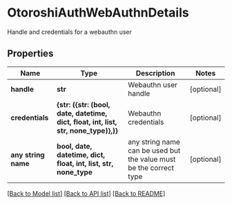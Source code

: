 # OtoroshiAuthWebAuthnDetails

Handle and credentials for a webauthn user

## Properties
Name | Type | Description | Notes
------------ | ------------- | ------------- | -------------
**handle** | **str** | Webauthn user handle | [optional] 
**credentials** | **{str: ({str: (bool, date, datetime, dict, float, int, list, str, none_type)},)}** | Webauthn credentials | [optional] 
**any string name** | **bool, date, datetime, dict, float, int, list, str, none_type** | any string name can be used but the value must be the correct type | [optional]

[[Back to Model list]](../README.md#documentation-for-models) [[Back to API list]](../README.md#documentation-for-api-endpoints) [[Back to README]](../README.md)


